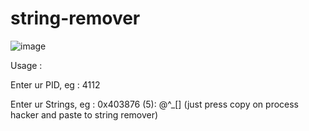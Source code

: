 # string-remover
![image](https://github.com/idnohwxx/string-remover/assets/126401775/3e3966f0-287d-4999-bcab-687f90d9bf64)

Usage : 

Enter ur PID, eg : 4112

Enter ur Strings, eg : 0x403876 (5): @^_[] (just press copy on process hacker and paste to string remover)
